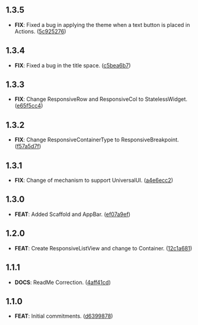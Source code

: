 ## 1.3.5

 - **FIX**: Fixed a bug in applying the theme when a text button is placed in Actions. ([5c925276](https://github.com/mathrunet/flutter_masamune/commit/5c9252764adaa740a34e17412665fe0d7912bcd6))

## 1.3.4

 - **FIX**: Fixed a bug in the title space. ([c5bea6b7](https://github.com/mathrunet/flutter_masamune/commit/c5bea6b732ea450540916bfa9a0b626d72e0a260))

## 1.3.3

 - **FIX**: Change ResponsiveRow and ResponsiveCol to StatelessWidget. ([e65f5cc4](https://github.com/mathrunet/flutter_masamune/commit/e65f5cc45e9b29f834de9d85533cfa955c95135a))

## 1.3.2

 - **FIX**: Change ResponsiveContainerType to ResponsiveBreakpoint. ([f57a5d7f](https://github.com/mathrunet/flutter_masamune/commit/f57a5d7f5454a4dbbe8a5893b8ebeb94a68fa048))

## 1.3.1

 - **FIX**: Change of mechanism to support UniversalUI. ([a4e6ecc2](https://github.com/mathrunet/flutter_masamune/commit/a4e6ecc2abfb270436ca00ae4a934bcf9013448a))

## 1.3.0

 - **FEAT**: Added Scaffold and AppBar. ([ef07a9ef](https://github.com/mathrunet/flutter_masamune/commit/ef07a9ef3d1d9a0ddfa30a770c51890a7d3a6782))

## 1.2.0

 - **FEAT**: Create ResponsiveListView and change to Container. ([12c1a681](https://github.com/mathrunet/flutter_masamune/commit/12c1a68118a0a0165910b9a0a9d3454c8bd1b92e))

## 1.1.1

 - **DOCS**: ReadMe Correction. ([4aff41cd](https://github.com/mathrunet/flutter_masamune/commit/4aff41cdde475211fcaecf8f7ee8cb58d1cc46d1))

## 1.1.0

 - **FEAT**: Initial commitments. ([d6399878](https://github.com/mathrunet/flutter_masamune/commit/d6399878cdcfbb319d907121dd46a7496d68e582))

